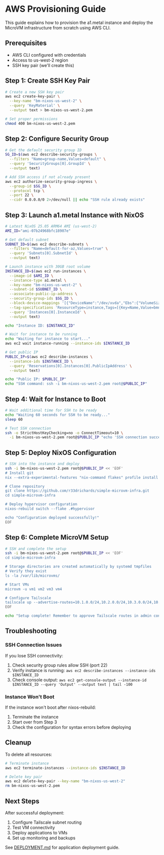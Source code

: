 # AWS Provisioning Guide

This guide explains how to provision the a1.metal instance and deploy the MicroVM infrastructure from scratch using AWS CLI.

## Prerequisites

- AWS CLI configured with credentials
- Access to us-west-2 region
- SSH key pair (we'll create this)

## Step 1: Create SSH Key Pair

```bash
# Create a new SSH key pair
aws ec2 create-key-pair \
  --key-name "bm-nixos-us-west-2" \
  --query 'KeyMaterial' \
  --output text > bm-nixos-us-west-2.pem

# Set proper permissions
chmod 400 bm-nixos-us-west-2.pem
```

## Step 2: Configure Security Group

```bash
# Get the default security group ID
SG_ID=$(aws ec2 describe-security-groups \
  --filters "Name=group-name,Values=default" \
  --query 'SecurityGroups[0].GroupId' \
  --output text)

# Add SSH access if not already present
aws ec2 authorize-security-group-ingress \
  --group-id $SG_ID \
  --protocol tcp \
  --port 22 \
  --cidr 0.0.0.0/0 2>/dev/null || echo "SSH rule already exists"
```

## Step 3: Launch a1.metal Instance with NixOS

```bash
# Latest NixOS 25.05 ARM64 AMI (us-west-2)
AMI_ID="ami-07b24968bfc18907e"

# Get default subnet
SUBNET_ID=$(aws ec2 describe-subnets \
  --filters "Name=default-for-az,Values=true" \
  --query 'Subnets[0].SubnetId' \
  --output text)

# Launch instance with 30GB root volume
INSTANCE_ID=$(aws ec2 run-instances \
  --image-id $AMI_ID \
  --instance-type a1.metal \
  --key-name "bm-nixos-us-west-2" \
  --subnet-id $SUBNET_ID \
  --associate-public-ip-address \
  --security-group-ids $SG_ID \
  --block-device-mappings '[{"DeviceName":"/dev/xvda","Ebs":{"VolumeSize":30,"VolumeType":"gp3","DeleteOnTermination":true}}]' \
  --tag-specifications 'ResourceType=instance,Tags=[{Key=Name,Value=bmnix}]' \
  --query 'Instances[0].InstanceId' \
  --output text)

echo "Instance ID: $INSTANCE_ID"

# Wait for instance to be running
echo "Waiting for instance to start..."
aws ec2 wait instance-running --instance-ids $INSTANCE_ID

# Get public IP
PUBLIC_IP=$(aws ec2 describe-instances \
  --instance-ids $INSTANCE_ID \
  --query 'Reservations[0].Instances[0].PublicIpAddress' \
  --output text)

echo "Public IP: $PUBLIC_IP"
echo "SSH command: ssh -i bm-nixos-us-west-2.pem root@$PUBLIC_IP"
```

## Step 4: Wait for Instance to Boot

```bash
# Wait additional time for SSH to be ready
echo "Waiting 60 seconds for SSH to be ready..."
sleep 60

# Test SSH connection
ssh -o StrictHostKeyChecking=no -o ConnectTimeout=10 \
  -i bm-nixos-us-west-2.pem root@$PUBLIC_IP "echo 'SSH connection successful'"
```

## Step 5: Deploy NixOS Configuration

```bash
# SSH into the instance and deploy
ssh -i bm-nixos-us-west-2.pem root@$PUBLIC_IP << 'EOF'
# Install git
nix --extra-experimental-features "nix-command flakes" profile install nixpkgs#git

# Clone repository
git clone https://github.com/r33drichards/simple-microvm-infra.git
cd simple-microvm-infra

# Deploy hypervisor configuration
nixos-rebuild switch --flake .#hypervisor

echo "Configuration deployed successfully!"
EOF
```

## Step 6: Complete MicroVM Setup

```bash
# SSH and complete the setup
ssh -i bm-nixos-us-west-2.pem root@$PUBLIC_IP << 'EOF'
cd simple-microvm-infra

# Storage directories are created automatically by systemd tmpfiles
# Verify they exist
ls -la /var/lib/microvms/

# Start VMs
microvm -u vm1 vm2 vm3 vm4

# Configure Tailscale
tailscale up --advertise-routes=10.1.0.0/24,10.2.0.0/24,10.3.0.0/24,10.4.0.0/24
EOF

echo "Setup complete! Remember to approve Tailscale routes in admin console."
```

## Troubleshooting

### SSH Connection Issues

If you lose SSH connectivity:
1. Check security group rules allow SSH (port 22)
2. Verify instance is running: `aws ec2 describe-instances --instance-ids $INSTANCE_ID`
3. Check console output: `aws ec2 get-console-output --instance-id $INSTANCE_ID --query 'Output' --output text | tail -100`

### Instance Won't Boot

If the instance won't boot after nixos-rebuild:
1. Terminate the instance
2. Start over from Step 3
3. Check the configuration for syntax errors before deploying

## Cleanup

To delete all resources:

```bash
# Terminate instance
aws ec2 terminate-instances --instance-ids $INSTANCE_ID

# Delete key pair
aws ec2 delete-key-pair --key-name "bm-nixos-us-west-2"
rm bm-nixos-us-west-2.pem
```

## Next Steps

After successful deployment:
1. Configure Tailscale subnet routing
2. Test VM connectivity
3. Deploy applications to VMs
4. Set up monitoring and backups

See [DEPLOYMENT.md](DEPLOYMENT.md) for application deployment guide.
